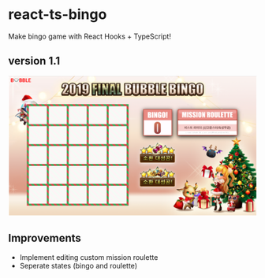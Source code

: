 # react-ts-bingo

Make bingo game with React Hooks + TypeScript!

## version 1.1

![react-ts-bingo-v1.1](https://raw.githubusercontent.com/bubble-choco/bubble-choco.github.io/master/react-ts-bingo-v1.1.png)

## Improvements

- Implement editing custom mission roulette
- Seperate states (bingo and roulette)

